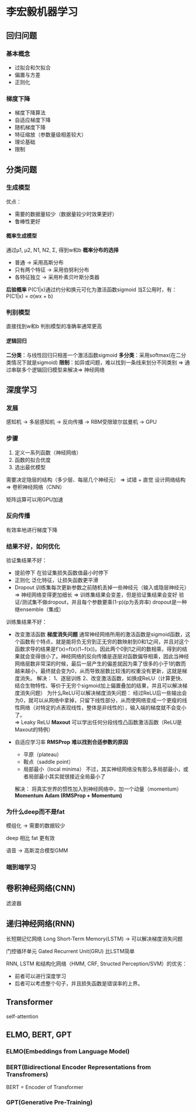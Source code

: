 # 李宏毅机器学习

## 回归问题
### 基本概念
+ 过拟合和欠拟合
+ 偏置与方差
+ 正则化
### 梯度下降
+ 梯度下降算法
+ 自适应梯度下降
+ 随机梯度下降
+ 特征缩放（参数量级相差较大）
+ 理论基础
+ 限制

## 分类问题
### 生成模型
优点：
+ 需要的数据量较少（数据量较少时效果更好）
+ 鲁棒性更好
#### 概率生成模型
通过μ1, μ2, N1, N2, Σ, 得到w和b
**概率分布的选择**
+ 普通 -> 采用高斯分布
+ 只有两个特征 -> 采用伯努利分布
+ 各特征独立 -> 采用朴素贝叶斯分类器

**后验概率**
P(C1|x)通过约分和换元可化为激活函数sigmoid
当Σ公用时，有：P(C1|x) = σ(wx + b)
### 判别模型
直接找到w和b
判别模型的准确率通常更高
#### 逻辑回归
**二分类**：与线性回归只相差一个激活函数sigmoid
**多分类**：采用softmax(在二分类情况下就是sigmoid)
**限制**：如异或问题，难以找到一条线来划分不同类别 => 通过串联多个逻辑回归模型来解决=> 神经网络

## 深度学习
### 发展
感知机 -> 多层感知机 -> 反向传播 -> RBM受限玻尔兹曼机 -> GPU
### 步骤
1. 定义一系列函数（神经网络）
2. 函数的拟合优度
3. 选出最优模型

需要决定隐层的结构（多少层、每层几个神经元） => 试错 + 直觉
设计网络结构 => 卷积神经网络（CNN）

矩阵运算可以用GPU加速

### 反向传播
有效率地进行梯度下降

### 结果不好，如何优化
验证集结果不好：
+ 提前停下
  在验证集损失函数值最小时停下
+ 正则化
  泛化特征，让损失函数更平滑
+ Dropout
  训练集每次更新参数之前随机丢掉一些神经元（输入或隐层神经元） => 神经网络变得更加细长 => 训练集结果会变差，但是验证集结果会变好
  验证/测试集不做dropout，并且每个参数要乘(1-p)(p为丢弃率)
  dropout是一种继ensemble（集成）
  
训练集结果不好：
+ 改变激活函数
    **梯度消失问题**
    通常神经网络所用的激活函数是sigmoid函数，这个函数有个特点，就是能将负无穷到正无穷的数映射到0和1之间，并且对这个函数求导的结果是f′(x)=f(x)(1−f(x))。因此两个0到1之间的数相乘，得到的结果就会变得很小了。神经网络的反向传播是逐层对函数偏导相乘，因此当神经网络层数非常深的时候，最后一层产生的偏差就因为乘了很多的小于1的数而越来越小，最终就会变为0，从而导致层数比较浅的权重没有更新，这就是梯度消失。
    解决：
    1、逐层训练
    2、改变激活函数，如换成ReLU（计算更快、结合生物特性、等价于无穷个sigmoid加上偏置叠加的结果，并且可以解决梯度消失问题）
    为什么ReLU可以解决梯度消失问题：
    经过ReLU后一些输出会为0，就可以从网络中拿掉，只留下线性部分，从而使网络变成一个更瘦的线性网络（对特定的点表现线性，整体是非线性的），输入端的梯度就不会变小了。  
    => Leaky ReLU
    **Maxout**
    可以学出任何分段线性凸函数激活函数（ReLU是Maxout的特例）
+ 自适应学习率
    **RMSProp**
    **难以找到合适参数的原因**
    + 平原（plateau）
    + 鞍点（saddle point）
    + 局部最小（local minima）
    不过，其实神经网络没有那么多局部最小，或者局部最小其实就很接近全局最小了

    解决：
    将真实世界的惯性加入到神经网络中，加一个动量（momentum）
    **Momentum**
    **Adam (RMSProp + Momentum)**

### 为什么deep而不是fat
模组化 -> 需要的数据较少

deep 相比 fat 更有效

语音 -> 高斯混合模型GMM

### 端到端学习

## 卷积神经网络(CNN)

滤波器

## 递归神经网络(RNN)

长短期记忆网络 Long Short-Term Memory(LSTM) -> 可以解决梯度消失问题

门控循环单元 Gated Recurrent Unit(GRU) 比LSTM简单

RNN, LSTM 和结构化网络（HMM, CRF, Structed Perception/SVM）的优劣： 

+ 前者可以进行深度学习
+ 后者可以考虑整个句子，并且损失函数是错误率的上界。

## Transformer

self-attention

## ELMO, BERT, GPT

### ELMO(Embeddings from Language Model)

### BERT(Bidirectional Encoder Representations from Transfromers)

BERT = Encoder of Transformer

### GPT(Generative Pre-Training)


